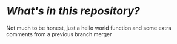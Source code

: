 # *What's in this repository?*

Not much to be honest, just a hello world function and some extra comments from a previous branch merger
